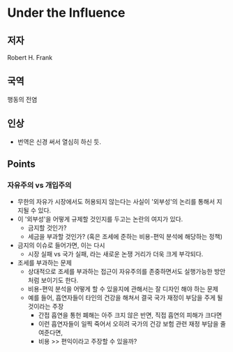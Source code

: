 # Under the Influence 

## 저자 
Robert H. Frank 

## 국역 
행동의 전염 

## 인상 
- 번역은 신경 써서 열심히 하신 듯. 

## Points 

### 자유주의 vs 개입주의 

- 무한의 자유가 시장에서도 허용되지 않는다는 사실이 '외부성'의 논리를 통해서 지지될 수 있다. 
- 이 '외부성'을 어떻게 규제할 것인지를 두고는 논란의 여지가 있다. 
  - 금지할 것인가? 
  - 세금을 부과할 것인가? (혹은 조세에 준하는 비용-편익 분석에 해당하는 정책) 
- 금지의 이슈로 들어가면, 이는 다시 
  - 시장 실패 vs 국가 실패, 라는 새로운 논쟁 거리가 더욱 크게 부각되다. 
- 조세를 부과하는 문제 
  - 상대적으로 조세를 부과하는 접근이 자유주의를 존중하면서도 실행가능한 방안처럼 보이기도 한다. 
  - 비용-편익 분석을 어떻게 할 수 있을지에 관해서는 잘 디자인 해야 하는 문제 
  - 예를 들어, 흡연자들이 타인의 건강을 해쳐서 결국 국가 재정이 부담을 주게 될 것이라는 주장 
    - 간접 흡연을 통헌 폐해는 아주 크지 않은 반면, 직접 흡연의 피해가 크다면 
    - 이런 흡연자들이 일찍 죽어서 오히려 국가의 건강 보험 관련 재정 부담을 줄여준다면, 
    - 비용 >> 편익이라고 주장할 수 있을까? 
 
